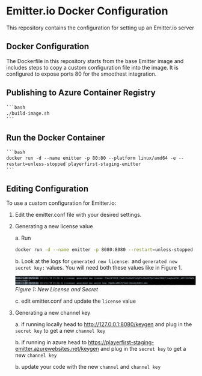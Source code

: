 # Emitter.io Docker Configuration

This repository contains the configuration for setting up an Emitter.io server

## Docker Configuration

The Dockerfile in this repository starts from the base Emitter image and includes steps to copy a custom configuration file into the image. It is configured to expose ports 80 for the smoothest integration.

## Publishing to Azure Container Registry 

    ```bash
    ./build-image.sh
    ```

## Run the Docker Container 

    ```bash
    docker run -d --name emitter -p 80:80 --platform linux/amd64 -e --restart=unless-stopped playerfirst-staging-emitter
    ```

## Editing Configuration

To use a custom configuration for Emitter.io:

1. Edit the emitter.conf file with your desired settings.

2. Generating a new license value

    a. Run 
    
    ```bash
    docker run -d --name emitter -p 8080:8080 --restart=unless-stopped emitter/server
    ```

    b. Look at the logs for `generated new license:` and `generated new secret key:` values. You will need both these values like in Figure 1.

    ![image](new-license.png)
    *Figure 1: New License and Secret*

    c. edit emitter.conf and update the `license` value
   
4. Generating a new channel key

    a. if running locally head to http://127.0.0.1:8080/keygen and plug in the `secret key` to get a new `channel key` 

    b. if running in azure head to https://playerfirst-staging-emitter.azurewebsites.net/keygen and plug in the `secret key` to get a new `channel key` 

    b. update your code with the new `channel` and `channel key` 